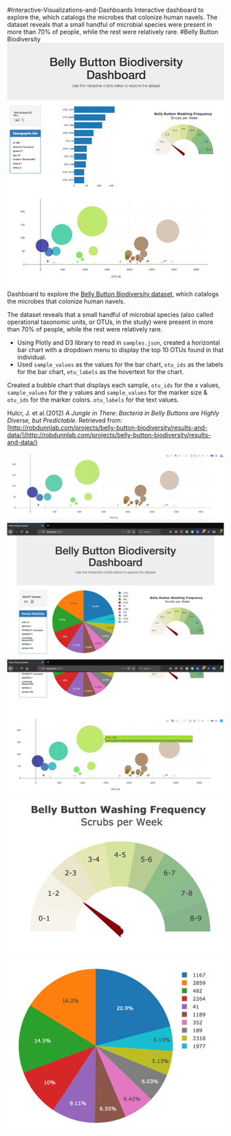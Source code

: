 #Interactive-Visualizations-and-Dashboards
Interactive dashboard to explore the, which catalogs the microbes that colonize human navels.  The dataset reveals that a small handful of microbial species were present in more than 70% of people, while the rest were relatively rare.
#Belly Button Biodiversity
![Dashboard](Images/Dashboard.png)
Dashboard to explore the [Belly Button Biodiversity dataset](http://robdunnlab.com/projects/belly-button-biodiversity/), which catalogs the microbes that colonize human navels.

The dataset reveals that a small handful of microbial species (also called operational taxonomic units, or OTUs, in the study) were present in more than 70% of people, while the rest were relatively rare.
  - Using Plotly and D3 library to read in `samples.json`, created a horizontal bar chart with a dropdown menu to display the top 10 OTUs found in that individual.
  - Used `sample_values` as the values for the bar chart, `otu_ids` as the labels for the bar chart, `otu_labels` as the hovertext for the chart.

Created a bubble chart that displays each sample, `otu_ids` for the x values, `sample_values` for the y values and `sample_values` for the marker size & `otu_ids` for the marker colors.
`otu_labels` for the text values.

Hulcr, J. et al.(2012) _A Jungle in There: Bacteria in Belly Buttons are Highly Diverse, but Predictable_. Retrieved from: [http://robdunnlab.com/projects/belly-button-biodiversity/results-and-data/](http://robdunnlab.com/projects/belly-button-biodiversity/results-and-data/)


![Bubble Chart](Images/bubble_chart.png)
![dashboard_part1](Images/dashboard_part1.png)
![dashboard_part2](Images/dashboard_part2.png)
![Gauge](Images/gauge.png)

![pie_chart](Images/pie_chart.png)